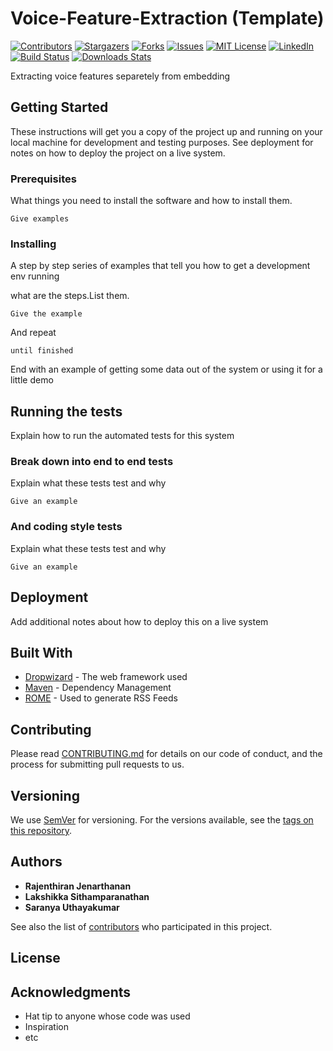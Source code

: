# Voice-Feature-Extraction (Template)
[![Contributors][contributors-shield]][contributors-url]
[![Stargazers][stars-shield]][stars-url]
[![Forks][forks-shield]][forks-url]
[![Issues][issues-shield]][issues-url]
[![MIT License][license-shield]][license-url]
[![LinkedIn][linkedin-shield]][linkedin-url]
[![Build Status][travis-image]][travis-url]
[![Downloads Stats][npm-downloads]][npm-url]

Extracting voice features separetely from embedding 

## Getting Started

These instructions will get you a copy of the project up and running on your local machine for development and testing purposes. See deployment for notes on how to deploy the project on a live system.

### Prerequisites

What things you need to install the software and how to install them.

```
Give examples
```

### Installing

A step by step series of examples that tell you how to get a development env running

what are the steps.List them.

```
Give the example
```

And repeat

```
until finished
```

End with an example of getting some data out of the system or using it for a little demo

## Running the tests

Explain how to run the automated tests for this system

### Break down into end to end tests

Explain what these tests test and why

```
Give an example
```

### And coding style tests

Explain what these tests test and why

```
Give an example
```

## Deployment

Add additional notes about how to deploy this on a live system

## Built With

* [Dropwizard](http://www.dropwizard.io/1.0.2/docs/) - The web framework used
* [Maven](https://maven.apache.org/) - Dependency Management
* [ROME](https://rometools.github.io/rome/) - Used to generate RSS Feeds

## Contributing

Please read [CONTRIBUTING.md](https://gist.github.com/PurpleBooth/b24679402957c63ec426) for details on our code of conduct, and the process for submitting pull requests to us.

## Versioning

We use [SemVer](http://semver.org/) for versioning. For the versions available, see the [tags on this repository](https://github.com/your/project/tags). 

## Authors

* **Rajenthiran Jenarthanan**
* **Lakshikka Sithamparanathan**
* **Saranya Uthayakumar**

See also the list of [contributors](https://github.com/Jenarthanan14/Voice-Feature-Extraction/contributors) who participated in this project.

## License


## Acknowledgments

* Hat tip to anyone whose code was used
* Inspiration
* etc

[contributors-shield]: https://img.shields.io/github/contributors/Jenarthanan14/Voice-Feature-Extraction.svg?style=flat-square
[contributors-url]: https://github.com/Jenarthanan14/Voice-Feature-Extraction/graphs/contributors
[forks-shield]: https://img.shields.io/github/forks/Jenarthanan14/Voice-Feature-Extraction.svg?style=flat-square
[forks-url]: https://github.com/Jenarthanan14/Voice-Feature-Extraction/network/members
[stars-shield]: https://img.shields.io/github/stars/Jenarthanan14/Voice-Feature-Extraction.svg?style=flat-square
[stars-url]: https://github.com/Jenarthanan14/Voice-Feature-Extraction/stargazers
[issues-shield]: https://img.shields.io/github/issues/Jenarthanan14/Voice-Feature-Extraction.svg?style=flat-square
[issues-url]: https://github.com/Jenarthanan14/Voice-Feature-Extraction/issues
[license-shield]: https://img.shields.io/github/license/Jenarthanan14/Voice-Feature-Extraction.svg?style=flat-square
[license-url]: https://github.com/Jenarthanan14/Software-Engneering-Project/blob/master/LICENSE.txt
[linkedin-shield]: https://img.shields.io/badge/-LinkedIn-black.svg?style=flat-square&logo=linkedin&colorB=555
[linkedin-url]: https://www.linkedin.com/in/jenarthanan-rajenthiram/
[travis-image]: https://img.shields.io/travis/dbader/node-datadog-metrics/master.svg?style=flat-square
[travis-url]: https://travis-ci.org/dbader/node-datadog-metrics
[npm-downloads]: https://img.shields.io/npm/dm/datadog-metrics.svg?style=flat-square
[npm-url]: https://npmjs.org/package/datadog-metrics
